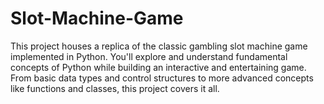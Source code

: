 # Slot-Machine-Game
This project houses a replica of the classic gambling slot machine game implemented in Python. You'll explore and understand fundamental concepts of Python while building an interactive and entertaining game. From basic data types and control structures to more advanced concepts like functions and classes, this project covers it all.
